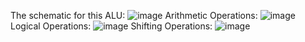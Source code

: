 The schematic for this ALU:
![image](https://github.com/user-attachments/assets/b3a3a9ee-cc5f-464e-a4b8-b10d70256929)
Arithmetic Operations:
![image](https://github.com/user-attachments/assets/11528715-3ac4-4534-9d1e-d8d9ece1763d)
Logical Operations:
![image](https://github.com/user-attachments/assets/96a50c4e-b5ae-46cf-b737-5a8d79cf3001)
Shifting Operations:
![image](https://github.com/user-attachments/assets/c755e23d-3602-40eb-b439-177bde83269a)


